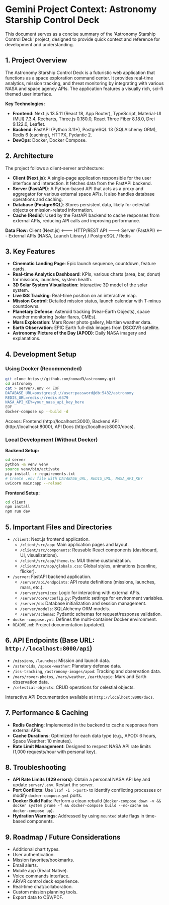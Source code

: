 # Gemini Project Context: Astronomy Starship Control Deck

This document serves as a concise summary of the 'Astronomy Starship Control Deck' project, designed to provide quick context and reference for development and understanding.

## 1. Project Overview

The Astronomy Starship Control Deck is a futuristic web application that functions as a space exploration command center. It provides real-time analytics, mission tracking, and threat monitoring by integrating with various NASA and space agency APIs. The application features a visually rich, sci-fi themed user interface.

**Key Technologies:**
- **Frontend**: Next.js 13.5.11 (React 18, App Router), TypeScript, Material-UI (MUI) 7.3.4, Recharts, Three.js 0.180.0, React Three Fiber 8.18.0, Drei 9.122.0, Leaflet.
- **Backend**: FastAPI (Python 3.11+), PostgreSQL 13 (SQLAlchemy ORM), Redis 6 (caching), HTTPX, Pydantic 2.
- **DevOps**: Docker, Docker Compose.

## 2. Architecture

The project follows a client-server architecture:

-   **Client (Next.js)**: A single-page application responsible for the user interface and interaction. It fetches data from the FastAPI backend.
-   **Server (FastAPI)**: A Python-based API that acts as a proxy and aggregator for various external space APIs. It also handles database operations and caching.
-   **Database (PostgreSQL)**: Stores persistent data, likely for celestial objects or mission-related information.
-   **Cache (Redis)**: Used by the FastAPI backend to cache responses from external APIs, reducing API calls and improving performance.

**Data Flow:**
Client (Next.js) <--- HTTP/REST API ---> Server (FastAPI) <--- External APIs (NASA, Launch Library) / PostgreSQL / Redis

## 3. Key Features

-   **Cinematic Landing Page**: Epic launch sequence, countdown, feature cards.
-   **Real-time Analytics Dashboard**: KPIs, various charts (area, bar, donut) for missions, launches, system health.
-   **3D Solar System Visualization**: Interactive 3D model of the solar system.
-   **Live ISS Tracking**: Real-time position on an interactive map.
-   **Mission Control**: Detailed mission status, launch calendar with T-minus countdowns.
-   **Planetary Defense**: Asteroid tracking (Near-Earth Objects), space weather monitoring (solar flares, CMEs).
-   **Mars Exploration**: Mars Rover photo gallery, Martian weather data.
-   **Earth Observation**: EPIC Earth full-disk images from DSCOVR satellite.
-   **Astronomy Picture of the Day (APOD)**: Daily NASA imagery and explanations.

## 4. Development Setup

### Using Docker (Recommended)

```bash
git clone https://github.com/nomad3/astronomy.git
cd astronomy
cat > server/.env << EOF
DATABASE_URL=postgresql://user:password@db:5432/astronomy
REDIS_URL=redis://redis:6379
NASA_API_KEY=your_nasa_api_key_here
EOF
docker-compose up --build -d
```

Access: Frontend (http://localhost:3000), Backend API (http://localhost:8000), API Docs (http://localhost:8000/docs).

### Local Development (Without Docker)

**Backend Setup:**
```bash
cd server
python -m venv venv
source venv/bin/activate
pip install -r requirements.txt
# Create .env file with DATABASE_URL, REDIS_URL, NASA_API_KEY
uvicorn main:app --reload
```

**Frontend Setup:**
```bash
cd client
npm install
npm run dev
```

## 5. Important Files and Directories

-   `/client`: Next.js frontend application.
    -   `/client/src/app`: Main application pages and layout.
    -   `/client/src/components`: Reusable React components (dashboard, UI, visualizations).
    -   `/client/src/app/theme.ts`: MUI theme customization.
    -   `/client/src/app/globals.css`: Global styles, animations (scanline, flicker).
-   `/server`: FastAPI backend application.
    -   `/server/api/endpoints`: API route definitions (missions, launches, mars, etc.).
    -   `/server/services`: Logic for interacting with external APIs.
    -   `/server/core/config.py`: Pydantic settings for environment variables.
    -   `/server/db`: Database initialization and session management.
    -   `/server/models`: SQLAlchemy ORM models.
    -   `/server/schemas`: Pydantic schemas for request/response validation.
-   `docker-compose.yml`: Defines the multi-container Docker environment.
-   `README.md`: Project documentation (updated).

## 6. API Endpoints (Base URL: `http://localhost:8000/api`)

-   `/missions`, `/launches`: Mission and launch data.
-   `/asteroids`, `/space-weather`: Planetary defense data.
-   `/iss-tracking`, `/astronomy-images/apod`: Tracking and observation data.
-   `/mars/rover-photos`, `/mars/weather`, `/earth/epic`: Mars and Earth observation data.
-   `/celestial-objects`: CRUD operations for celestial objects.

Interactive API Documentation available at `http://localhost:8000/docs`.

## 7. Performance & Caching

-   **Redis Caching**: Implemented in the backend to cache responses from external APIs.
-   **Cache Durations**: Optimized for each data type (e.g., APOD: 6 hours, Space Weather: 10 minutes).
-   **Rate Limit Management**: Designed to respect NASA API rate limits (1,000 requests/hour with personal key).

## 8. Troubleshooting

-   **API Rate Limits (429 errors)**: Obtain a personal NASA API key and update `server/.env`. Restart the server.
-   **Port Conflicts**: Use `lsof -i :<port>` to identify conflicting processes or modify `docker-compose.yml` ports.
-   **Docker Build Fails**: Perform a clean rebuild (`docker-compose down -v && docker system prune -f && docker-compose build --no-cache && docker-compose up`).
-   **Hydration Warnings**: Addressed by using `mounted` state flags in time-based components.

## 9. Roadmap / Future Considerations

-   Additional chart types.
-   User authentication.
-   Mission favorites/bookmarks.
-   Email alerts.
-   Mobile app (React Native).
-   Voice commands interface.
-   AR/VR control deck experience.
-   Real-time chat/collaboration.
-   Custom mission planning tools.
-   Export data to CSV/PDF.
